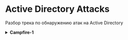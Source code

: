 # Active Directory Attacks
Разбор трека по обнаружению атак на Active Directory

<details><summary><strong>Campfire-1</strong></summary>
Сценарий: Алонзо обнаружил на своем компьютере странные файлы и проинформировал об этом недавно собранную команду SOC. Оценивая ситуацию, предполагается, что в сети, возможно, произошла атака с использованием Kerberoasting. Ваша задача - подтвердить выводы, проанализировав предоставленные доказательства. 
Вам предоставляются: 
1) Журналы безопасности с контроллера домена; 
2) PowerShell-Операционные журналы с уязвимой рабочей станции; 
3) Предварительная выборка файлов с уязвимой рабочей станции.
</details>
